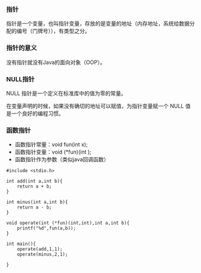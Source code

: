 ### 指针

指针是一个变量，也叫指针变量，存放的是变量的地址（内存地址，系统给数据分配的编号（门牌号）），有类型之分。

### 指针的意义

没有指针就没有Java的面向对象（OOP）。

### NULL指针

NULL 指针是一个定义在标准库中的值为零的常量。

在变量声明的时候，如果没有确切的地址可以赋值，为指针变量赋一个 NULL 值是一个良好的编程习惯。

### 函数指针

* 函数指针常量：void fun\(int x\);
* 函数指针变量：void \(\*fun\)\(int \);
* 函数指针作为参数（类似java回调函数）

```
#include <stdio.h>

int add(int a,int b){
    return a + b;
}

int minus(int a,int b){
    return a - b;
}

void operate(int (*fun)(int,int),int a,int b){
    printf("%d",fun(a,b));
}

int main(){
    operate(add,1,1);
    operate(minus,2,1);

}
```







